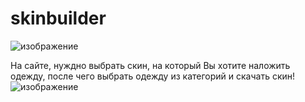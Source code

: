 # skinbuilder
![изображение](https://github.com/skinbuildermd/skinbuildermd.github.io/assets/68651897/f8a055d1-bf07-4816-952e-5f16861bd1fa)

На сайте, нуждно выбрать скин, на который Вы хотите наложить одежду, после чего выбрать одежду из категорий и скачать скин!
![изображение](https://github.com/skinbuildermd/skinbuildermd.github.io/assets/68651897/ea79f904-8f5d-414f-9884-5a6bf2105981)
